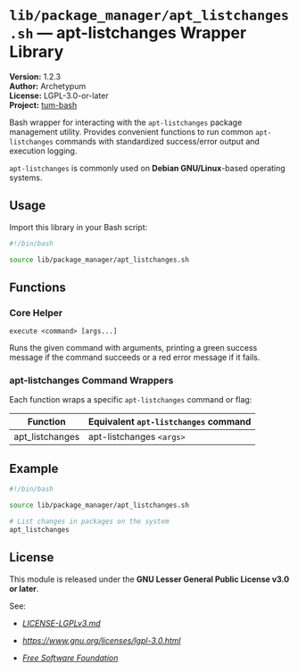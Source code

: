 # `lib/package_manager/apt_listchanges.sh` — apt-listchanges Wrapper Library

**Version:** 1.2.3  
**Author:** Archetypum  
**License:** LGPL-3.0-or-later  
**Project:** [tum-bash](https://github.com/Archetypum/tum-bash.git)

Bash wrapper for interacting with the `apt-listchanges` package management utility. Provides convenient functions to run common `apt-listchanges` commands with standardized success/error output and execution logging.

`apt-listchanges` is commonly used on **Debian GNU/Linux**-based operating systems.

## Usage

Import this library in your Bash script:

```bash
#!/bin/bash

source lib/package_manager/apt_listchanges.sh
```

## Functions

### Core Helper

`execute <command> [args...]`

Runs the given command with arguments, printing a green success message if the command succeeds or a red error message if it fails.

### apt-listchanges Command Wrappers

Each function wraps a specific `apt-listchanges` command or flag:

| **Function**    | **Equivalent `apt-listchanges` command** |
|-----------------|------------------------------------------|
| apt_listchanges | apt-listchanges `<args>`                 |

## Example

```bash
#!/bin/bash

source lib/package_manager/apt_listchanges.sh

# List changes in packages on the system
apt_listchanges
```

## License

This module is released under the **GNU Lesser General Public License v3.0 or later**.

See:

- [_LICENSE-LGPLv3.md_](https://github.com/Archetypum/tum-bash/blob/master/LICENSE-LGPLv3.md)

- _https://www.gnu.org/licenses/lgpl-3.0.html_

- [_Free Software Foundation_](https://www.fsf.org/)
